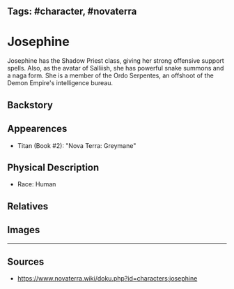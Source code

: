 Tags: #character, #novaterra
---
# Josephine

Josephine has the Shadow Priest class, giving her strong offensive support spells. Also, as the avatar of Salliish, she has powerful snake summons and a naga form. She is a member of the Ordo Serpentes, an offshoot of the Demon Empire's intelligence bureau.

## Backstory

## Appearences

- Titan (Book #2): "Nova Terra: Greymane"

## Physical Description

- Race: Human

## Relatives

## Images

---
## Sources
- https://www.novaterra.wiki/doku.php?id=characters:josephine